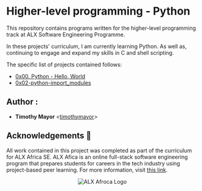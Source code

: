# Higher-level programming - Python

This repository contains programs written for the higher-level programming
track at ALX Software Engineering Programme. 

In these projects' curriculum, I am currently learning Python. As well as, continuing to engage and expand my skills in C and shell scripting. 

The specific list of projects contained follows:

* [0x00. Python - Hello, World](./0x00-python-hello_world) 
* [0x02-python-import_modules](./0x02-python-import_modules)



## Author :

* **Timothy Mayor** <[timothymayor](https://github.com/timothymayor)>

## Acknowledgements :pray:

All work contained in this project was completed as part of the curriculum for
ALX Africa SE. ALX Afica is an online full-stack software
engineering program that prepares students for careers in the tech industry
using project-based peer learning. For more information, visit
[this link](https://www.alxafrica.com//).

<p align="center">
  <img src="http://www.alxafrica.com/wp-content/uploads/2022/01/header-logo.png"
       alt="ALX Afroca Logo"
  >
</p>
